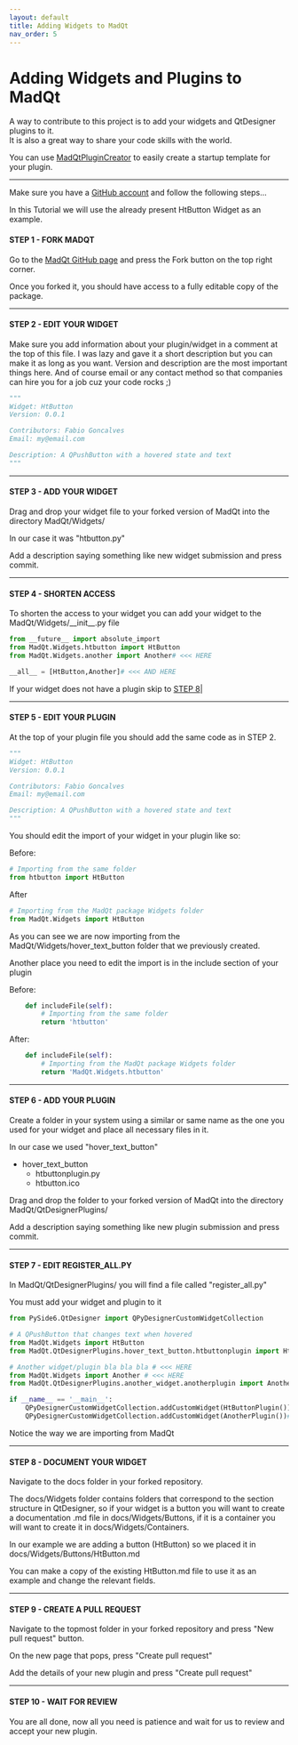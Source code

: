 ```yaml
---
layout: default
title: Adding Widgets to MadQt
nav_order: 5
---
```

# Adding Widgets and Plugins to MadQt
A way to contribute to this project is to add your widgets and QtDesigner plugins to it. \
It is also a great way to share your code skills with the world.

You can use [MadQtPluginCreator](https://madponyinteractive.github.io/MadQt/plugin_creator.html)
to easily create a startup template for your plugin.

***

Make sure you have a [GitHub account](https://github.com/) and follow the following steps...

In this Tutorial we will use the already present HtButton Widget as an example.

#### STEP 1 - FORK MADQT
Go to the [MadQt GitHub page](https://github.com/MadPonyInteractive/MadQt) and press the
Fork button on the top right corner.

Once you forked it, you should have access to a fully editable copy of the package.

***

#### STEP 2 - EDIT YOUR WIDGET
Make sure you add information about your plugin/widget in a comment at the top of this file.
I was lazy and gave it a short description but you can make it as long as you want.
Version and description are the most important things here.
And of course email or any contact method so that companies
 can hire you for a job cuz your code rocks ;)
```python
"""
Widget: HtButton
Version: 0.0.1

Contributors: Fabio Goncalves
Email: my@email.com

Description: A QPushButton with a hovered state and text
"""
```

***

#### STEP 3 - ADD YOUR WIDGET
Drag and drop your widget file to your forked version of MadQt into the directory MadQt/Widgets/

In our case it was "htbutton.py"

Add a description saying something like new widget submission and press commit.

***

#### STEP 4 - SHORTEN ACCESS
To shorten the access to your widget you can add your widget to the
 MadQt/Widgets/\_\_init\_\_.py file

```python
from __future__ import absolute_import
from MadQt.Widgets.htbutton import HtButton
from MadQt.Widgets.another import Another# <<< HERE

__all__ = [HtButton,Another]# <<< AND HERE
```

If your widget does not have a plugin skip to [STEP 8](add_plugins.html#step-8---document-your-widget)|

***

#### STEP 5 - EDIT YOUR PLUGIN
At the top of your plugin file you should add the same code as in STEP 2.
```python
"""
Widget: HtButton
Version: 0.0.1

Contributors: Fabio Goncalves
Email: my@email.com

Description: A QPushButton with a hovered state and text
"""
```

You should edit the import of your widget in your plugin like so:

Before:
```python
# Importing from the same folder
from htbutton import HtButton
```

After
```python
# Importing from the MadQt package Widgets folder
from MadQt.Widgets import HtButton
```
As you can see we are now importing from the MadQt/Widgets/hover_text_button
folder that we previously created.

Another place you need to edit the import is in the include section of your plugin

Before:
```python
    def includeFile(self):
        # Importing from the same folder
        return 'htbutton'
```

After:
```python
    def includeFile(self):
        # Importing from the MadQt package Widgets folder
        return 'MadQt.Widgets.htbutton'
```

***

#### STEP 6 - ADD YOUR PLUGIN
Create a folder in your system using a similar or same
name as the one you used for your widget and place all necessary files in it.

In our case we used "hover_text_button"

- hover_text_button
    - htbuttonplugin.py
    - htbutton.ico


Drag and drop the folder to your forked version of MadQt into the directory MadQt/QtDesignerPlugins/

Add a description saying something like new plugin submission and press commit.

***

#### STEP 7 - EDIT REGISTER_ALL.PY
In MadQt/QtDesignerPlugins/ you will find a file called "register_all.py"

You must add your widget and plugin to it
```python
from PySide6.QtDesigner import QPyDesignerCustomWidgetCollection

# A QPushButton that changes text when hovered
from MadQt.Widgets import HtButton
from MadQt.QtDesignerPlugins.hover_text_button.htbuttonplugin import HtButtonPlugin

# Another widget/plugin bla bla bla # <<< HERE
from MadQt.Widgets import Another # <<< HERE
from MadQt.QtDesignerPlugins.another_widget.anotherplugin import AnotherPlugin # <<< HERE

if __name__ == '__main__':
    QPyDesignerCustomWidgetCollection.addCustomWidget(HtButtonPlugin())
    QPyDesignerCustomWidgetCollection.addCustomWidget(AnotherPlugin())# <<< AND HERE

```
Notice the way we are importing from MadQt

***

#### STEP 8 - DOCUMENT YOUR WIDGET
Navigate to the docs folder in your forked repository.

The docs/Widgets folder contains folders that correspond to the
section structure in QtDesigner, so if your widget is a button you
will want to create a documentation .md file in docs/Widgets/Buttons,
if it is a container you will want to create it in docs/Widgets/Containers.

In our example we are adding a button (HtButton) so we placed it in
docs/Widgets/Buttons/HtButton.md

You can make a copy of the existing HtButton.md file to use it as an example
and change the relevant fields.

***

#### STEP 9 - CREATE A PULL REQUEST
Navigate to the topmost folder in your forked repository and press
"New pull request" button.

On the new page that pops, press "Create pull request"

Add the details of your new plugin and press "Create pull request"

***

#### STEP 10 - WAIT FOR REVIEW
You are all done, now all you need is patience and wait for us to
review and accept your new plugin.



